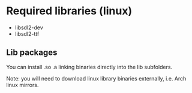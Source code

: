 # Required libraries (linux)
- libsdl2-dev
- libsdl2-ttf

## Lib packages
You can install .so .a linking binaries directly into the lib subfolders.

Note: you will need to download linux library binaries externally, i.e. Arch linux mirrors.